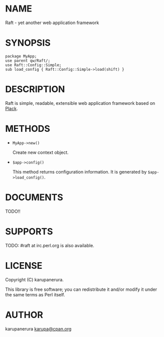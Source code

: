 # NAME

Raft - yet another web application framework

# SYNOPSIS

    package MyApp;
    use parent qw/Raft/;
    use Raft::Config::Simple;
    sub load_config { Raft::Config::Simple->load(shift) }

# DESCRIPTION

Raft is simple, readable, extensible web application framework based on [Plack](https://metacpan.org/pod/Plack).

# METHODS

- `MyApp->new()`

    Create new context object.

- `$app->config()`

    This method returns configuration information. It is generated by `$app->load_config()`.

# DOCUMENTS

TODO!!

# SUPPORTS

TODO: \#raft at irc.perl.org is also available.

# LICENSE

Copyright (C) karupanerura.

This library is free software; you can redistribute it and/or modify
it under the same terms as Perl itself.

# AUTHOR

karupanerura <karupa@cpan.org>
